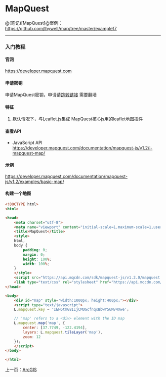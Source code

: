 MapQuest
====================

@(笔记)[MapQuest]@案例：https://github.com/lhywell/map/tree/master/example17

-------------------

### 入门教程

#### 官网
https://developer.mapquest.com

#### 申请密钥
申请MapQuest密钥，申请请[跳转链接](https://developer.mapquest.com/user/me/apps)
需要翻墙

#### 特征
1. 默认情况下，与Leaflet.js集成
MapQuest核心js用的leaflet地图插件

#### 查看API
- JavaScript API
https://developer.mapquest.com/documentation/mapquest-js/v1.2/l-mapquest-map/

#### 示例
https://developer.mapquest.com/documentation/mapquest-js/v1.2/examples/basic-map/

#### 构建一个地图

```html
<!DOCTYPE html>
<html>

<head>
    <meta charset="utf-8">
    <meta name="viewport" content="initial-scale=1,maximum-scale=1,user-scalable=no">
    <title>MapQuest</title>
    <style>
    html,
    body {
        padding: 0;
        margin: 0;
        height: 100%;
        width: 100%;
    }
    </style>
    <script src="https://api.mqcdn.com/sdk/mapquest-js/v1.2.0/mapquest.js"></script>
    <link type="text/css" rel="stylesheet" href="https://api.mqcdn.com/sdk/mapquest-js/v1.2.0/mapquest.css" />
</head>

<body>
    <div id="map" style="width:1000px; height:400px;"></div>
    <script type="text/javascript">
    L.mapquest.key = 'IEH6tmG8IIjCMUGcfnqxBbwY56Mv4Xwe';

    // 'map' refers to a <div> element with the ID map
    L.mapquest.map('map', {
        center: [37.7749, -122.4194],
        layers: L.mapquest.tileLayer('map'),
        zoom: 12
    });
    </script>
</body>

</html>
```
上一页：[ArcGIS](https://github.com/lhywell/map/blob/master/2.7README.md)